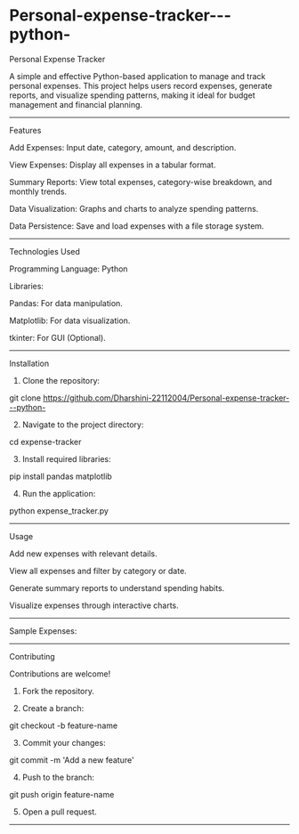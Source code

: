 # Personal-expense-tracker---python-
Personal Expense Tracker

A simple and effective Python-based application to manage and track personal expenses. This project helps users record expenses, generate reports, and visualize spending patterns, making it ideal for budget management and financial planning.


---

Features

Add Expenses: Input date, category, amount, and description.

View Expenses: Display all expenses in a tabular format.

Summary Reports: View total expenses, category-wise breakdown, and monthly trends.

Data Visualization: Graphs and charts to analyze spending patterns.

Data Persistence: Save and load expenses with a file storage system.



---

Technologies Used

Programming Language: Python

Libraries:

Pandas: For data manipulation.

Matplotlib: For data visualization.

tkinter: For GUI (Optional).




---

Installation

1. Clone the repository:



git clone https://github.com/Dharshini-22112004/Personal-expense-tracker---python-

2. Navigate to the project directory:



cd expense-tracker

3. Install required libraries:



pip install pandas matplotlib

4. Run the application:



python expense_tracker.py


---

Usage

Add new expenses with relevant details.

View all expenses and filter by category or date.

Generate summary reports to understand spending habits.

Visualize expenses through interactive charts.



---

Sample Expenses:


---

Contributing

Contributions are welcome!

1. Fork the repository.


2. Create a branch:



git checkout -b feature-name

3. Commit your changes:



git commit -m 'Add a new feature'

4. Push to the branch:



git push origin feature-name

5. Open a pull request.




---
